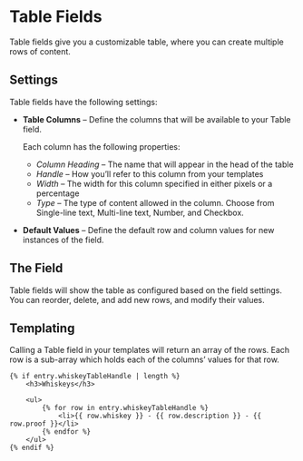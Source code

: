 Table Fields
============

Table fields give you a customizable table, where you can create multiple rows of content.

## Settings

Table fields have the following settings:

* **Table Columns** – Define the columns that will be available to your Table field.

  Each column has the following properties:

  * *Column Heading* – The name that will appear in the head of the table
  * *Handle* – How you’ll refer to this column from your templates
  * *Width* – The width for this column specified in either pixels or a percentage
  * *Type* – The type of content allowed in the column. Choose from Single-line text, Multi-line text, Number, and Checkbox.

* **Default Values** – Define the default row and column values for new instances of the field.


## The Field

Table fields will show the table as configured based on the field settings. You can reorder, delete, and add new rows, and modify their values.

## Templating

Calling a Table field in your templates will return an array of the rows. Each row is a sub-array which holds each of the columns’ values for that row.

```twig
{% if entry.whiskeyTableHandle | length %}
    <h3>Whiskeys</h3>

    <ul>
        {% for row in entry.whiskeyTableHandle %}
            <li>{{ row.whiskey }} - {{ row.description }} - {{ row.proof }}</li>
        {% endfor %}
    </ul>
{% endif %}
```

